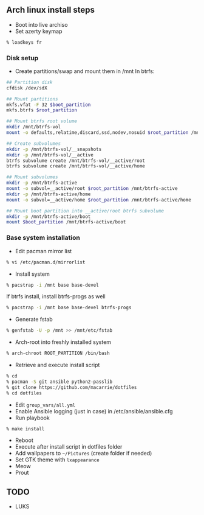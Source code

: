 ## Arch linux install steps

* Boot into live archiso
* Set azerty keymap
```bash
% loadkeys fr
```

### Disk setup

* Create partitions/swap and mount them in /mnt
In btrfs:
```bash
## Partition disk
cfdisk /dev/sdX

## Mount partitions
mkfs.vfat -F 32 $boot_partition
mkfs.btrfs $root_partition

## Mount btrfs root volume
mkdir /mnt/btrfs-vol
mount -o defaults,relatime,discard,ssd,nodev,nosuid $root_partition /mnt/btrfs-vol

## Create subvolumes
mkdir -p /mnt/btrfs-vol/__snapshots
mkdir -p /mnt/btrfs-vol/__active
btrfs subvolume create /mnt/btrfs-vol/__active/root
btrfs subvolume create /mnt/btrfs-vol/__active/home

## Mount subvolumes
mkdir -p /mnt/btrfs-active
mount -o subvol=__active/root $root_partition /mnt/btrfs-active
mkdir -p /mnt/btrfs-active/home
mount -o subvol=__active/home $root_partition /mnt/btrfs-active/home

## Mount boot partition into __active/root btrfs subvolume
mkdir -p /mnt/btrfs-active/boot
mount $boot_partition /mnt/btrfs-active/boot
```

### Base system installation

* Edit pacman mirror list
```bash
% vi /etc/pacman.d/mirrorlist
```
* Install system
```bash
% pacstrap -i /mnt base base-devel
```
If btrfs install, install btrfs-progs as well
```bash
% pacstrap -i /mnt base base-devel btrfs-progs
```
* Generate fstab
```bash
% genfstab -U -p /mnt >> /mnt/etc/fstab
```
* Arch-root into freshly installed system
```bash
% arch-chroot ROOT_PARTITION /bin/bash
```
* Retrieve and execute install script
```bash
% cd
% pacman -S git ansible python2-passlib
% git clone https://github.com/macarrie/dotfiles
% cd dotfiles
```
* Edit `group_vars/all.yml`
* Enable Ansible logging (just in case) in /etc/ansible/ansible.cfg
* Run playbook
```bash
% make install
```
* Reboot
* Execute after install script in dotfiles folder
* Add wallpapers to `~/Pictures` (create folder if needed)
* Set GTK theme with `lxappearance`
* Meow
* Prout


## TODO
- LUKS
